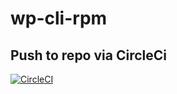# wp-cli-rpm

## Push to repo via CircleCi

[![CircleCI](https://circleci.com/gh/GetPageSpeed/wp-cli-rpm.svg?style=svg)](https://circleci.com/gh/GetPageSpeed/wp-cli-rpm)



